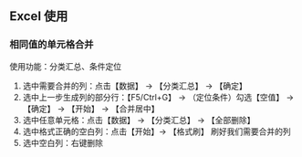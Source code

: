 
## Excel 使用

### 相同值的单元格合并

使用功能：分类汇总、条件定位

1. 选中需要合并的列：点击【数据】 -> 【分类汇总】 -> 【确定】
2. 选中上一步生成列的部分行：【F5/Ctrl+G】 -> （定位条件）勾选【空值】 -> 【确定】 -> 【开始】 -> 【合并居中】
3. 选中任意单元格：点击【数据】 -> 【分类汇总】 -> 【全部删除】
4. 选中格式正确的空白列：点击【开始】-> 【格式刷】 刷好我们需要合并的列
5. 选中空白列：右键删除